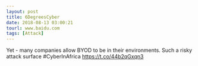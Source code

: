 ```yaml
---
layout: post
title: 6DegreesCyber
date: 2018-08-13 03:00:21
tourl: www.baidu.com
tags: [Attack]
---
```

Yet - many companies allow BYOD to be in their environments. Such a risky attack surface #CyberInAfrica https://t.co/44b2qGxqn3